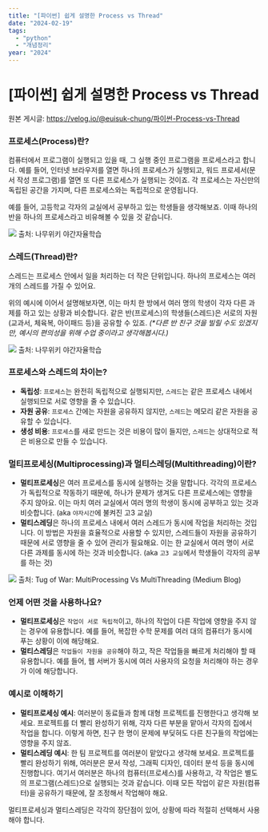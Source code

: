 ```yaml
---
title: "[파이썬] 쉽게 설명한 Process vs Thread"
date: "2024-02-19"
tags:
  - "python"
  - "개념정리"
year: "2024"
---
```


# [파이썬] 쉽게 설명한 Process vs Thread

원본 게시글: https://velog.io/@euisuk-chung/파이썬-Process-vs-Thread


### 프로세스(Process)란?

컴퓨터에서 프로그램이 실행되고 있을 때, 그 실행 중인 프로그램을 프로세스라고 합니다. 예를 들어, 인터넷 브라우저를 열면 하나의 프로세스가 실행되고, 워드 프로세서(문서 작성 프로그램)를 열면 또 다른 프로세스가 실행되는 것이죠. 각 프로세스는 자신만의 독립된 공간을 가지며, 다른 프로세스와는 독립적으로 운영됩니다.

예를 들어, 고등학교 각자의 교실에서 공부하고 있는 학생들을 생각해보죠. 이때 하나의 반을 하나의 프로세스라고 비유해볼 수 있을 것 같습니다.

![](https://i.namu.wiki/i/0dGCUZHZC093RgimrklTWBmnsjLbkhlc_LWhYB6ZjYMGSvaSTEPwIHf1lu-o-ID6JY--rHQid0HEqVdKayNmyQ.webp)
출처: 나무위키 야간자율학습
### 스레드(Thread)란?

스레드는 프로세스 안에서 일을 처리하는 더 작은 단위입니다. 하나의 프로세스는 여러 개의 스레드를 가질 수 있어요.

위의 예시에 이어서 설명해보자면, 이는 마치 한 방에서 여러 명의 학생이 각자 다른 과제를 하고 있는 상황과 비슷합니다. 같은 반(프로세스)의 학생들(스레드)은 서로의 자원(교과서, 체육복, 아이패드 등)을 공유할 수 있죠. *(\*다른 반 친구 것을 빌릴 수도 있겠지만, 예시의 편의성을 위해 수업 중이라고 생각해봅시다.)*

![](https://velog.velcdn.com/images/euisuk-chung/post/b3bdeb26-548f-408d-8458-dbb886271f5d/image.png)
출처: 나무위키 야간자율학습
### 프로세스와 스레드의 차이는?

* **독립성**: `프로세스`는 완전히 독립적으로 실행되지만, `스레드`는 같은 프로세스 내에서 실행되므로 서로 영향을 줄 수 있습니다.
* **자원 공유**: `프로세스` 간에는 자원을 공유하지 않지만, `스레드`는 메모리 같은 자원을 공유할 수 있습니다.
* **생성 비용**: `프로세스`를 새로 만드는 것은 비용이 많이 들지만, `스레드`는 상대적으로 적은 비용으로 만들 수 있습니다.

### 멀티프로세싱(Multiprocessing)과 멀티스레딩(Multithreading)이란?

* **멀티프로세싱**은 여러 프로세스를 동시에 실행하는 것을 말합니다. 각각의 프로세스가 독립적으로 작동하기 때문에, 하나가 문제가 생겨도 다른 프로세스에는 영향을 주지 않아요. 이는 마치 여러 교실에서 여러 명의 학생이 동시에 공부하고 있는 것과 비슷합니다. (aka `야자시간`에 불켜진 고3 교실)
* **멀티스레딩**은 하나의 프로세스 내에서 여러 스레드가 동시에 작업을 처리하는 것입니다. 이 방법은 자원을 효율적으로 사용할 수 있지만, 스레드들이 자원을 공유하기 때문에 서로 영향을 줄 수 있어 관리가 필요해요. 이는 한 교실에서 여러 명이 서로 다른 과제를 동시에 하는 것과 비슷합니다. (aka `고3 교실`에서 학생들이 각자의 공부를 하는 것)

![](https://miro.medium.com/v2/resize:fit:763/1*QiaqQ0HLT4Iy0N608A5mVA.png)
출처: Tug of War: MultiProcessing Vs MultiThreading (Medium Blog)
### 언제 어떤 것을 사용하나요?

* **멀티프로세싱**은 `작업이 서로 독립적`이고, 하나의 작업이 다른 작업에 영향을 주지 않는 경우에 유용합니다. 예를 들어, 복잡한 수학 문제를 여러 대의 컴퓨터가 동시에 푸는 상황이 이에 해당해요.
* **멀티스레딩**은 `작업들이 자원을 공유`해야 하고, 작은 작업들을 빠르게 처리해야 할 때 유용합니다. 예를 들어, 웹 서버가 동시에 여러 사용자의 요청을 처리해야 하는 경우가 이에 해당합니다.

### 예시로 이해하기

* **멀티프로세싱 예시**: 여러분이 동료들과 함께 대형 프로젝트를 진행한다고 생각해 보세요. 프로젝트를 더 빨리 완성하기 위해, 각자 다른 부분을 맡아서 각자의 집에서 작업을 합니다. 이렇게 하면, 친구 한 명이 문제에 부딪혀도 다른 친구들의 작업에는 영향을 주지 않죠.
* **멀티스레딩 예시**: 한 팀 프로젝트를 여러분이 맡았다고 생각해 보세요. 프로젝트를 빨리 완성하기 위해, 여러분은 문서 작성, 그래픽 디자인, 데이터 분석 등을 동시에 진행합니다. 여기서 여러분은 하나의 컴퓨터(프로세스)를 사용하고, 각 작업은 별도의 프로그램(스레드)으로 실행되는 것과 같습니다. 이때 모든 작업이 같은 자원(컴퓨터)을 공유하기 때문에, 잘 조정해서 작업해야 해요.

멀티프로세싱과 멀티스레딩은 각각의 장단점이 있어, 상황에 따라 적절히 선택해서 사용해야 합니다.

